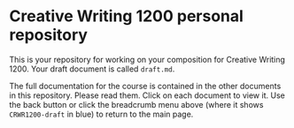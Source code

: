 # Creative Writing 1200 personal repository

This is your repository for working on your composition for Creative Writing 1200. Your draft document is called `draft.md`.

The full documentation for the course is contained in the other documents in this repository. Please read them. Click on each document to view it. Use the back button or click the breadcrumb menu above (where it shows `CRWR1200-draft` in blue) to return to the main page.


